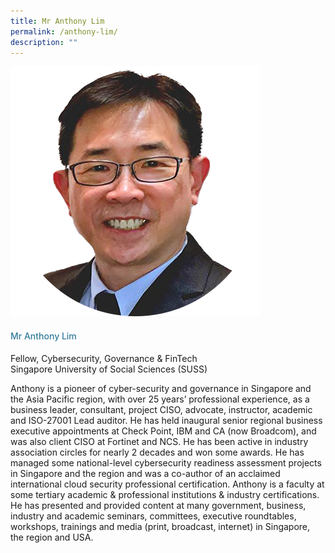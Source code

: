 ```yaml
---
title: Mr Anthony Lim
permalink: /anthony-lim/
description: ""
---
```

<div class="row"> <div class="col is-3"> <img src="/images/Speakers_23/Session3/anthony lim.png"> </div> <div class="col is-9 speaker-details"> <h4>Mr Anthony Lim</h4> <p>Fellow, Cybersecurity, Governance &amp; FinTech <br> Singapore University of Social Sciences (SUSS) <br> </p> <p>Anthony is a pioneer of cyber-security and governance in Singapore and the Asia Pacific region, with over 25 years’ professional experience, as a business leader, consultant, project CISO, advocate, instructor, academic and ISO-27001 Lead auditor. He has held inaugural senior regional business executive appointments at Check Point, IBM and CA (now Broadcom), and was also client CISO at Fortinet and NCS. He has been active in industry association circles for nearly 2 decades and won some awards. He has managed some national-level cybersecurity readiness assessment projects in Singapore and the region and was a co-author of an acclaimed international cloud security professional certification. Anthony is a faculty at some tertiary academic &amp; professional institutions &amp; industry certifications. He has presented and provided content at many government, business, industry and academic seminars, committees, executive roundtables, workshops, trainings and media (print, broadcast, internet) in Singapore, the region and USA.</p> </div> </div>







<style type="text/css"> 
    .is-left{
      text-align: left;
    }
    h4{
      font-weight: 500; 
      color: #337B9A !important;
    }
     .speaker-details p { text-align: justified; }
  </style>